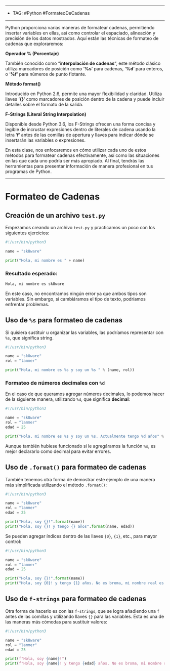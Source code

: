 
----
- TAG: #Python #FormateoDeCadenas

-----
Python proporciona varias maneras de formatear cadenas, permitiendo insertar variables en ellas, así como controlar el espaciado, alineación y precisión de los datos mostrados. Aquí están las técnicas de formateo de cadenas que exploraremos:

**Operador % (Porcentaje)**

También conocido como “i**nterpolación de cadenas**“, este método clásico utiliza marcadores de posición como ‘**%s**‘ para cadenas, ‘**%d**‘ para enteros, o ‘**%f**‘ para números de punto flotante.

**Método format()**

Introducido en Python 2.6, permite una mayor flexibilidad y claridad. Utiliza llaves ‘**{}**‘ como marcadores de posición dentro de la cadena y puede incluir detalles sobre el formato de la salida.

**F-Strings (Literal String Interpolation)**

Disponible desde Python 3.6, los F-Strings ofrecen una forma concisa y legible de incrustar expresiones dentro de literales de cadena usando la letra ‘**f**‘ antes de las comillas de apertura y llaves para indicar dónde se insertarán las variables o expresiones.

En esta clase, nos enfocaremos en cómo utilizar cada uno de estos métodos para formatear cadenas efectivamente, así como las situaciones en las que cada uno podría ser más apropiado. Al final, tendrás las herramientas para presentar información de manera profesional en tus programas de Python.

----

# Formateo de Cadenas

## Creación de un archivo `test.py`

Empezamos creando un archivo `test.py` y practicamos un poco con los siguientes ejercicios:

```python
#!/usr/bin/python3  

name = "sk8ware" 

print("Hola, mi nombre es " + name)
```

### Resultado esperado:

```sh
Hola, mi nombre es sk8ware
```

En este caso, no encontramos ningún error ya que ambos tipos son variables. Sin embargo, si cambiáramos el tipo de texto, podríamos enfrentar problemas.

## Uso de `%s` para formateo de cadenas

Si quisiera sustituir u organizar las variables, las podríamos representar con `%s`, que significa string.

```python
#!/usr/bin/python3 

name = "sk8ware" 
rol = "lammer" 

print("Hola, mi nombre es %s y soy un %s " % (name, rol))
```

### Formateo de números decimales con `%d`

En el caso de que queramos agregar números decimales, lo podemos hacer de la siguiente manera, utilizando `%d`, que significa **decimal**:

```python
#!/usr/bin/python3 

name = "sk8ware" 
rol = "lammer" 
edad = 25  

print("Hola, mi nombre es %s y soy un %s. Actualmente tengo %d años" % (name, rol, edad))
```

Aunque también hubiese funcionado si le agregáramos la función `%s`, es mejor declararlo como decimal para evitar errores.

## Uso de `.format()` para formateo de cadenas

También tenemos otra forma de demostrar este ejemplo de una manera más simplificada utilizando el método `.format()`:

```python
#!/usr/bin/python3  

name = "sk8ware" 
rol = "lammer" 
edad = 25  

print("Hola, soy {}!".format(name))
print("Hola, soy {}! y tengo {} años".format(name, edad))
```

Se pueden agregar índices dentro de las llaves `{0}`, `{1}`, etc., para mayor control:

```python
#!/usr/bin/python3  

name = "sk8ware"
rol = "lammer" 
edad = 25  

print("Hola, soy {}!".format(name)) 
print("Hola, soy {0}! y tengo {1} años. No es broma, mi nombre real es {0}".format(name, edad))
```

## Uso de `f-strings` para formateo de cadenas

Otra forma de hacerlo es con las `f-strings`, que se logra añadiendo una `f` antes de las comillas y utilizando llaves `{}` para las variables. Esta es una de las maneras más cómodas para sustituir valores:

```python
#!/usr/bin/python3 

name = "sk8ware" 
rol = "lammer"
edad = 25   

print(f"Hola, soy {name}!")
print(f"Hola, soy {name}! y tengo {edad} años. No es broma, mi nombre real es {name}")
```